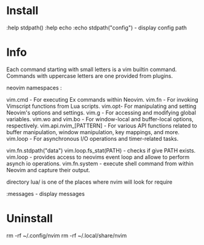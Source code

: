# Install

:help stdpath()
:help echo
:echo stdpath("config") - display config path

# Info 

Each command starting with small letters is a vim builtin command. Commands with uppercase letters are one provided from plugins.

neovim namespaces :

vim.cmd - For executing Ex commands within Neovim.
vim.fn - For invoking Vimscript functions from Lua scripts.
vim.opt- For manipulating and setting Neovim's options and settings.
vim.g - For accessing and modifying global variables.
vim.wo and vim.bo - For window-local and buffer-local options, respectively.
vim.api.nvim_[PATTERN] - For various API functions related to buffer manipulation, window manipulation, key mappings, and more.
vim.loop - For asynchronous I/O operations and timer-related tasks.

vim.fn.stdpath("data")
vim.loop.fs_stat(PATH) - checks if give PATH exists.
vim.loop - provides access to neovims event loop and allowe to perform asynch io operations.
vim.fn.system - execute shell command from within Neovim and capture their output.

directory lua/ is one of the places where nvim will look for require

:messages - display messages
# Uninstall
rm -rf ~/.config/nvim
rm -rf ~/.local/share/nvim
